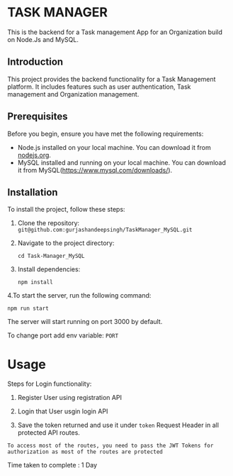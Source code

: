 # TASK MANAGER
This is the backend for a Task management App for an Organization build on Node.Js and MySQL.

## Introduction

This project provides the backend functionality for a Task Management platform. It includes features such as user authentication, Task management and Organization management.

## Prerequisites

Before you begin, ensure you have met the following requirements:
- Node.js installed on your local machine. You can download it from [nodejs.org](https://nodejs.org/).
- MySQL installed and running on your local machine. You can download it from MySQL(https://www.mysql.com/downloads/).

## Installation

To install the project, follow these steps:

1. Clone the repository:
   ```git@github.com:gurjashandeepsingh/TaskManager_MySQL.git```

2. Navigate to the project directory:

   ```cd Task-Manager_MySQL ```

3. Install dependencies:

   ```npm install```


4.To start the server, run the following command:
   
   ```npm run start```

The server will start running on port 3000 by default.

To change port add env variable:
```PORT```

# Usage
Steps for Login functionality:

1. Register User using registration API

2. Login that User usgin login API

3. Save the token returned and use it under ```token``` Request Header in all protected API routes.

```To access most of the routes, you need to pass the JWT Tokens for authorization as most of the routes are protected```

Time taken to complete : 1 Day
